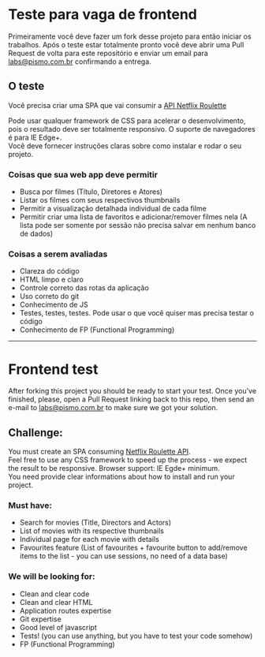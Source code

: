 # Teste para vaga de frontend 

Primeiramente você deve fazer um fork desse projeto para então iniciar os trabalhos. Após o teste estar totalmente pronto você deve abrir uma Pull Request de volta para este repositório e enviar um email para [labs@pismo.com.br](mailto:labs@pismo.com.br) confirmando a entrega.

## O teste

Você precisa criar uma SPA que vai consumir a [API Netflix Roulette](http://netflixroulette.net/api/)

Pode usar qualquer framework de CSS para acelerar o desenvolvimento, pois o resultado deve ser totalmente responsivo. O suporte de navegadores é para IE Edge+.  
Você deve fornecer instruções claras sobre como instalar e rodar o seu projeto.  

### Coisas que sua web app deve permitir
- Busca por filmes (Título, Diretores e Atores)
- Listar os filmes com seus respectivos thumbnails
- Permitir a visualização detalhada individual de cada filme
- Permitir criar uma lista de favoritos e adicionar/remover filmes nela (A lista pode ser somente por sessão não precisa salvar em nenhum banco de dados)

### Coisas a serem avaliadas
- Clareza do código
- HTML limpo e claro
- Controle correto das rotas da aplicação
- Uso correto do git
- Conhecimento de JS
- Testes, testes, testes. Pode usar o que você quiser mas precisa testar o código
- Conhecimento de FP (Functional Programming)

---
# Frontend test
After forking this project you should be ready to start your test. Once you've finished, please, open a Pull Request linking back to this repo, then send an e-mail to [labs@pismo.com.br](mailto:labs@pismo.com.br) to make sure we got your solution.

## Challenge:
You must create an SPA consuming [Netflix Roulette API](http://netflixroulette.net/api/).  
Feel free to use any CSS framework to speed up the process - we expect the result to be responsive. Browser support: IE Egde+ minimum.  
You need provide clear informations about how to install and run your project.

### Must have:
- Search for movies (Title, Directors and Actors)
- List of movies with its respective thumbnails
- Individual page for each movie with details
- Favourites feature (List of favourites + favourite button to add/remove items to the list - you can use sessions, no need of a data base)

### We will be looking for:
- Clean and clear code
- Clean and clear HTML
- Application routes expertise 
- Git expertise
- Good level of javascript
- Tests! (you can use anything, but you have to test your code somehow)
- FP (Functional Programming)